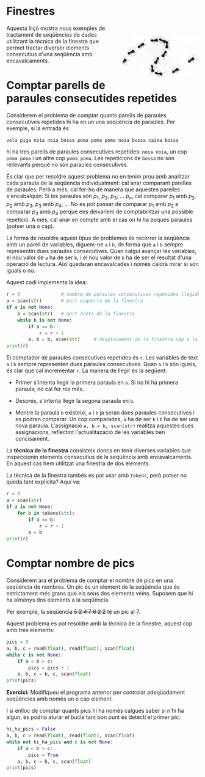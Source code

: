 # Finestres

<img src='./sequencies.png' style = 'height: 8em; float: right; margin: 2em 0 1em 1em;'/>

Aquesta lliçó mostra nous exemples de tractament de seqüències de dades utilitzant la tècnica de la finestra que permet tractar diversor elements consecutius d'una seqüència amb encavalcaments.

# Comptar parells de paraules consecutides repetides

Considerem el problema de comptar quants parells de paraules consecutives repetides hi ha en un una seqüència de paraules. Per exemple, si la entrada és

```text
vela piga noia noia bossa poma poma poma noia bossa caixa bossa
```

hi ha tres parells de paraules consecutives repetides: `noia noia`, un cop `poma poma` i un altre cop `poma poma`. Les repeticions de `bossa` no són rellevants perquè no són paraules consecutives.

És clar que per resoldre aquest problema no en tenim prou amb analitzar cada paraula de la seqüència individualment: cal anar comparant parelles de paraules. Però a més, cal fer-ho de manera que aquestes parelles s'encabalquin: Si les paraules són $p_1$, $p_2$, $p_3$, ... $p_n$, cal comparar $p_1$ amb $p_2$, $p_2$ amb $p_3$, $p_3$ amb $p_4$, ... No es pot passar de comparar $p_1$ amb $p_2$ a comparar $p_3$ amb $p_4$ perquè ens deixaríem de comptabilitzar una possible repetició. A més, cal anar en compte amb el cas on hi ha poques paraules (potser una o cap).

La forma de resoldre aquest tipus de problemes és recórrer la seqüència amb un parell de variables, diguem-ne `a` i `b`, de forma que `a` i `b` sempre representin dues paraules consecutives. Quan calgui avançar les variables, el nou valor de `a` ha de ser `b`, i el nou valor de `b` ha de ser el resultat d'una operació de lectura. Així quedaran encavalcades i només caldrà mirar si són iguals o no.

Aquest codi implementa la idea:

```python
r = 0               # nombre de paraules consecutives repetides llegides
a = scan(str)       # part esquerra de la finestra
if a is not None:
    b = scan(str)   # aprt dreta de la finestra
    while b is not None:
        if a == b:
            r = r + 1
        a, b = b, scan(str)     # desplaçament de la finestra cap a la dreta
print(r)
```

El comptador de paraules consecutives repetides és `r`. Les variables de text `a` i `b` sempre representen dues paraules consecutives. Quan `a` i `b` són iguals, és clar que cal incrementar `r`. La manera de llegir és la següent:

-   Primer s'intenta llegir la primera paraula en `a`. Si no hi ha primera paraula, no cal fer res més.

-   Després, s'intenta llegir la segona paraula en `b`.

-   Mentre la paraula `b` existeixi, `a` i `b` ja seran dues paraules consecutives i es podran comparar. Un cop comparades, `a` ha de ser `b` i `b` ha de ser una nova paraula. L'assignació `a, b = b, scan(str)` realitza aquestes dues assignacions, reflectint l'actualitazació de les variables ben concisament.

La **tècnica de la finestra** consisteix doncs en tenir diverses variables que inspeccionin elements consecutius de la seqüència amb encavalcaments. En aquest cas hem utilitzat una finestra de dos elements.

La tècnica de la finestra tambés es pot usar amb `tokens`, però potser no queda tant explícita? Aquí va:

```python
r = 0
a = scan(str)
if a is not None:
    for b in tokens(str):
        if a == b:
            r = r + 1
        a = b
print(r)
```

# Comptar nombre de pics

Considerem ara el problema de comptar el nombre de pics en una seqüència de nombres. Un pic és un element de la seqüència que és estrictament més grans que els seus dos elements veïns. Suposem que hi ha almenys dos elements a la seqüència.

Per exemple, la seqüència ~~5 2 4 7 6 2 2~~ té un pic al 7.

Aquest problema es pot resoldre amb la tècnica de la finestre, aquest cop amb tres elements:

```python
pics = 0
a, b, c = read(float), read(float), scan(float)
while c is not None:
    if a < b > c:
        pics = pics + 1
    a, b, c = b, c, scan(float)
print(pics)
```

**Exercici:** Modifiqueu el programa anterior per controlar adeqüadament seqüències amb només un o cap element.

I si enlloc de comptar quants pics hi ha només calgués saber si n'hi ha algun, es podria aturar el bucle tant bon punt es detecti el primer pic:

```python
hi_ha_pics = False
a, b, c = read(float), read(float), scan(float)
while not hi_ha_pics and c is not None:
    if a < b > c:
        pics = True
    a, b, c = b, c, scan(float)
print(pics)
```

<Autors autors="jpetit"/>
